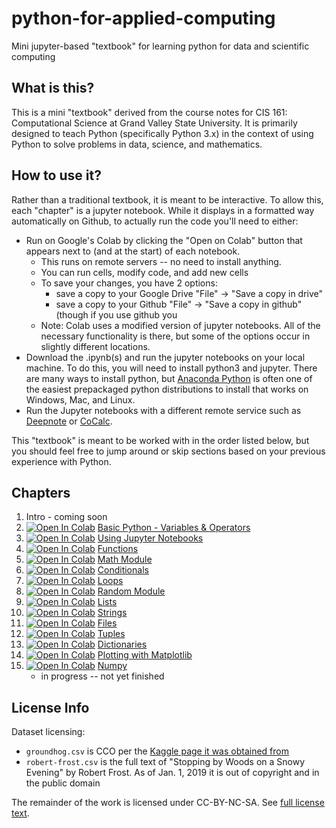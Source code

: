 # python-for-applied-computing
Mini jupyter-based "textbook" for learning python for data and scientific computing

## What is this?

This is a mini "textbook" derived from the course notes for
CIS 161:  Computational Science at Grand Valley State University.
It is primarily designed to teach Python (specifically Python 3.x)
in the context of using Python to solve problems in data, science,
and mathematics.


## How to use it?

Rather than a traditional textbook, it is meant to be interactive.
To allow this, each "chapter" is a jupyter notebook.  While it displays in
a formatted way automatically on Github, to actually run the code
you'll need to either:

* Run on Google's Colab by clicking the "Open on Colab" button that
  appears next to (and at the start) of each notebook.
    * This runs on remote servers -- no need to install anything.
    * You can run cells, modify code, and add new cells
    * To save your changes, you have 2 options:
        * save a copy to your Google Drive "File" -> "Save a copy in drive"
        * save a copy to your Github "File" -> "Save a copy in github"
          (though if you use github you 
    * Note: Colab uses a modified version of jupyter notebooks.
      All of the necessary functionality is there, but some
      of the options occur in slightly different locations.
* Download the .ipynb(s) and run the jupyter notebooks on your
  local machine.  To do this, you will need to install python3 and
  jupyter.  There are many ways to install python, but
  [Anaconda Python](https://www.anaconda.com/products/individual)
  is often one of the easiest prepackaged python distributions to
  install that works on Windows, Mac, and Linux.
* Run the Jupyter notebooks with a different remote service
  such as [Deepnote](https://deepnote.com/) or [CoCalc](https://cocalc.com/app).

This "textbook" is meant to be worked with in the order listed below,
but you should feel free to jump around or skip sections based on
your previous experience with Python.

## Chapters

1. Intro - coming soon 
2. [![Open In Colab](https://colab.research.google.com/assets/colab-badge.svg)](https://colab.research.google.com/github/eecarrier/python-for-applied-computing/blob/main/notebooks/basic-python-variables-and-operators.ipynb) [Basic Python - Variables & Operators](notebooks/basic-python-variables-and-operators.ipynb)
3. [![Open In Colab](https://colab.research.google.com/assets/colab-badge.svg)](https://colab.research.google.com/github/eecarrier/python-for-applied-computing/blob/main/notebooks/notebooks-and-comments.ipynb) [Using Jupyter Notebooks](notebooks/notebooks-and-comments.ipynb) 
4.  [![Open In Colab](https://colab.research.google.com/assets/colab-badge.svg)](https://colab.research.google.com/github/eecarrier/python-for-applied-computing/blob/main/notebooks/functions.ipynb) [Functions](notebooks/functions.ipynb)
5. [![Open In Colab](https://colab.research.google.com/assets/colab-badge.svg)](https://colab.research.google.com/github/eecarrier/python-for-applied-computing/blob/main/notebooks/math-module.ipynb) [Math Module](notebooks/math-module.ipynb) 
6.  [![Open In Colab](https://colab.research.google.com/assets/colab-badge.svg)](https://colab.research.google.com/github/eecarrier/python-for-applied-computing/blob/main/notebooks/conditionals.ipynb) [Conditionals](notebooks/conditionals.ipynb)
7. [![Open In Colab](https://colab.research.google.com/assets/colab-badge.svg)](https://colab.research.google.com/github/eecarrier/python-for-applied-computing/blob/main/notebooks/loops.ipynb) [Loops](notebooks/loops.ipynb) 
8. [![Open In Colab](https://colab.research.google.com/assets/colab-badge.svg)](https://colab.research.google.com/github/eecarrier/python-for-applied-computing/blob/main/notebooks/random-module.ipynb) [Random Module](notebooks/random-module.ipynb) 
9. [![Open In Colab](https://colab.research.google.com/assets/colab-badge.svg)](https://colab.research.google.com/github/eecarrier/python-for-applied-computing/blob/main/notebooks/lists.ipynb) [Lists](notebooks/lists.ipynb) 
10. [![Open In Colab](https://colab.research.google.com/assets/colab-badge.svg)](https://colab.research.google.com/github/eecarrier/python-for-applied-computing/blob/main/notebooks/strings.ipynb) [Strings](notebooks/strings.ipynb) 
11. [![Open In Colab](https://colab.research.google.com/assets/colab-badge.svg)](https://colab.research.google.com/github/eecarrier/python-for-applied-computing/blob/main/notebooks/files.ipynb) [Files](notebooks/files.ipynb) 
12. [![Open In Colab](https://colab.research.google.com/assets/colab-badge.svg)](https://colab.research.google.com/github/eecarrier/python-for-applied-computing/blob/main/notebooks/tuples.ipynb) [Tuples](notebooks/tuples.ipynb) 
13. [![Open In Colab](https://colab.research.google.com/assets/colab-badge.svg)](https://colab.research.google.com/github/eecarrier/python-for-applied-computing/blob/main/notebooks/dictionaries.ipynb) [Dictionaries](notebooks/dictionaries.ipynb) 
14.  [![Open In Colab](https://colab.research.google.com/assets/colab-badge.svg)](https://colab.research.google.com/github/eecarrier/python-for-applied-computing/blob/main/notebooks/matplotlib.ipynb) [Plotting with Matplotlib](notebooks/matplotlib.ipynb)
15. [![Open In Colab](https://colab.research.google.com/assets/colab-badge.svg)](https://colab.research.google.com/github/eecarrier/python-for-applied-computing/blob/main/notebooks/numpy-intro.ipynb) [Numpy](notebooks/numpy-intro.ipynb) 
    * in progress -- not yet finished 

## License Info
Dataset licensing:
* `groundhog.csv` is CCO per the [Kaggle page it was obtained from](https://www.kaggle.com/groundhogclub/groundhog-day)
* `robert-frost.csv` is the full text of "Stopping by Woods on a Snowy Evening" by Robert Frost.
  As of Jan. 1, 2019 it is out of copyright and in the public domain

The remainder of the work is licensed under CC-BY-NC-SA.  See [full license text](license.md).
